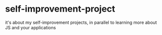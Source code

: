 # self-improvement-project
it's about my self-improvement projects, in parallel to learning more about JS and your applications 
